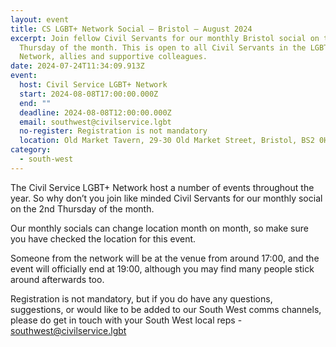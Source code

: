 ```yaml
---
layout: event
title: CS LGBT+ Network Social – Bristol – August 2024
excerpt: Join fellow Civil Servants for our monthly Bristol social on the 2nd
  Thursday of the month. This is open to all Civil Servants in the LGBT+
  Network, allies and supportive colleagues.
date: 2024-07-24T11:34:09.913Z
event:
  host: Civil Service LGBT+ Network
  start: 2024-08-08T17:00:00.000Z
  end: ""
  deadline: 2024-08-08T12:00:00.000Z
  email: southwest@civilservice.lgbt
  no-register: Registration is not mandatory
  location: Old Market Tavern, 29-30 Old Market Street, Bristol, BS2 0HB
category:
  - south-west
---
```

The Civil Service LGBT+ Network host a number of events throughout the year. So why don’t you join like minded Civil Servants for our monthly social on the 2nd Thursday of the month.

Our monthly socials can change location month on month, so make sure you have checked the location for this event.

Someone from the network will be at the venue from around 17:00, and the event will officially end at 19:00, although you may find many people stick around afterwards too.

R﻿egistration is not mandatory, but if you do have any questions, suggestions, or would like to be added to our South West comms channels, please do get in touch with your South West local reps - [southwest@civilservice.lgbt](mailto:southwest@civilservice.lgbt)